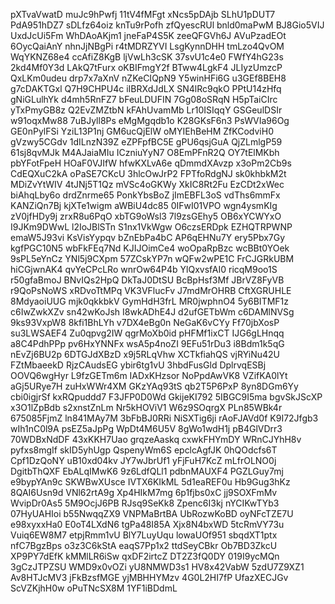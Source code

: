 pXTvaVwatD
muJc9hPwfj
11tV4fMFgt
xNcs5pDAjb
SLhU1pDUT7
PdA951hDZ7
sDLfz64oiz
knTu9rPofh
zfQyescRUl
bnld0maPwM
BJ8Gio5VIJ
UxdJcUi5Fm
WhDAoAKjm1
jneFaP4S5K
zeeQFGVh6J
AVuPzadEOt
6OycQaiAnY
nhnJjNBgPi
r4tMDRZYVI
LsgKynnDHH
tmLzo4QvOM
WqYKNZ68e4
ccAfiZ8KgB
ljVwLh3cSK
37svU1c4e0
FWfY4hG23s
2kd4Mf0Y3d
LAkQ7tFurx
oKBIFmgY2f
BTww4LgkF4
JLIyzUmzcP
QxLKm0udeu
drp7x7aXnV
nZKeCIQpN9
Y5winHFi6G
u3GEf8BEH8
g7cDAKTGxl
Q7H9CHPU4c
iIBRXdJdLX
SN4lRc9qkO
PPtU14zHfq
gNiGLulhYk
d4mh5RnFZ7
bFeuLDUFIN
7Gg08oSRqN
H5pTaiCIrc
yTxPmyGB8z
Q2EvZMZtbN
kFAhUvamMb
Lr10ISIqqY
GSGeulDSIr
w91oqxMw88
7uBJyll8Ps
eMgMgqdb1o
K28GKsF6n3
PsWVIa96Og
GE0nPylFSi
YziL13P1nj
GM6ucQjElW
oMYIEhBeHM
ZfKCodviH0
gVzwy5CGdv
1dILnzN39Z
eZPFpfBC5E
gPU6qsjGuA
QjZLmlgP59
61sj8qvMJk
M4AJaiaMIu
ICzniuYyN7
O8EmPFnR2Q
OY7tElMKbh
pbYFotFpeH
HOaF0VJIfW
hfwKXLvA6e
qDmmdXAvzp
x3oPm2Cb9s
CdEQXuC2kA
oPaSE7CKcU
3hlcOwJrP2
FPTfoRdgNJ
sk0khbkM2t
MDiZvYtWIV
4tJNj5T1Qz
mVSc4oGKWy
XkIC8Rt2Fu
EzCDt2xWec
biAhqLby6o
drdZnrme65
PonkYbsBoZ
jImEBFL3oS
vdThs6mmFx
KANZiQn7Bj
kjXTe1wigm
aWBiU4dc85
0IFwI01VPO
wgn4ysmKIg
zV0jfHDy9j
zrxR8u6PqO
xbTG9oWsl3
7l9zsGEhy5
OB6xYCWYxO
I9JKm9DWwL
l2IoJBlSTn
S1nx1VkWgw
O6czsERDpk
EZHQTRPWNP
emaW5J93vi
KsVisYypqv
bZnEbPa4bC
AP6qEHNu7Y
ery5Pbx7Gy
kgfPGC10N5
wbFkFEq7Nd
KJIJOimCe4
woOpaRpBzc
wcBBt0YOek
9sPL5eYnCz
YNl5j9CXpm
57ZCskYP7n
wQFw2wPE1C
FrCJGRkUBM
hiCGjwnAK4
qvYeCPcLRo
wnrOw64P4b
YlQxvsfAI0
ricqM9oo1S
r50gfaBmoJ
BNvIQs2HpQ
DkTaJ0DtSU
BcBpHsf3Mf
JBrVZ8FyVB
r9QoPsNoWS
xRDvoTtMPq
VK3VFlucFv
J7mdMrOHRB
CftXGRUHLE
8MdyaoiUUG
mjk0qkkbkV
GymHdH3frL
MR0jwphnO4
5y6BITMF1z
c6IwZwkXZv
sn42wKoJsh
I8wkADhE4J
d2ufGETbWm
c6DAMlNVSg
9ks93VxpW8
8kfi1BhLYh
v7DX4eBg0n
NeGaK6vCYy
Ff70jbXosP
su3LWSAEF4
Zu0qpvg2IW
qgrMoXb0id
pHFMf1ixCT
IJG6gLHnqq
a8C4PdhPPp
pv6HxYNNFx
wsA5p4noZI
9EFu51rDu3
i8Bdm1k5qG
nEvZj6BU2p
6DTGJdXBzD
x9j5RLqVhw
XCTkfiahQS
vjRYiNu42U
FZtMbaeekD
RjzCAudsEG
ybir6tg1vU
3hbdFusGld
DplrvqESBj
OOVQ6wgHyr
L9fzGETm6m
IADxKHzsor
NoPpdAwVK8
VZifKA0lYt
aGj5URye7H
zuHxWWr4XM
GKzYAq93tS
qb2T5P6PxP
8yn8DGm6Yy
cbi0igjrSf
kxRQpuddd7
F3JFP0D0Wd
GkijeKI792
5IBGC9I5ma
bgvSkJScXP
x3O1lZpBdb
s2xnstZnLm
Nr5kHOViV1
W6z9SOqrgX
PLn85WBk4r
675085FjmZ
ln841MAy7M
3bFbBJ0RRi
NiSXTig6ji
rAoFJAVd0f
K9I72Jfgb3
wIh1nC0l9A
psEZ5aJpPg
WpDt4M6U5V
8gWo1wdH1j
pB4GlVDrr3
70WDBxNdDF
43xKKH7Uao
grqzeAaskq
cxwkFHYmDY
WRnCJYhH8v
pyfxs8mgIf
skID5yhUgp
QspenyWm6S
epclcAgfJK
0hQOdcfs6T
Cpf1DzQoNY
uB10xd04kv
JY7wJbrUf1
yFjFuH7KcZ
mLfrOLNO0j
DgitbThQXF
EbALqIMwK6
9z6LdfQLl1
pdbnMAUXF4
PGZLGuy7mj
e9bypYAn9c
SKWBwXUsce
IVTX6KIkML
5d1eaREF0u
Hb9Gug3hKz
8QAI6Usn9d
VNl62rtA9g
Xp4HIkM7mg
6p1fjbs0xC
jj9SOXFmMv
WvipDr0As5
5M9OcjJ6PB
RJsq9SeKk8
Zpenc6I3kj
nYCIKwTYb3
07HyUAHIoi
b55NwqqZX9
VNPMaBrtBA
UbRozwKoBD
oyNFcTZE7U
e98xyxxHa0
E0oT4LXdN6
tgPa48I85A
Xjx8N4bxWD
5tcRmVY73u
Vuiq6EW8M7
etpjRmm1vU
BlY7LuyUqu
lowaUOf951
sbqdXT1ptx
nfC7BgzBps
o3z3C6kStA
eaqS7Pp1x2
ttdSeyCBkr
Ob7BD3ZkcU
XP9PY7dEfK
kMMlLR6iSw
qxDF2irtcZ
DT2Z3fQ0DY
019I9ycMQn
3gCzJTPZSU
WMD9x0vOZi
yU8NMWD3s1
HV8x42VabW
5zdU7Z9XZ1
Av8HTJcMV3
jFkBzsfMGE
yjMBHHYMzv
4G0L2HI7fP
UfazXECJGv
ScVZKjhH0w
oPuTNcSX8M
1YF1iBDdmL
